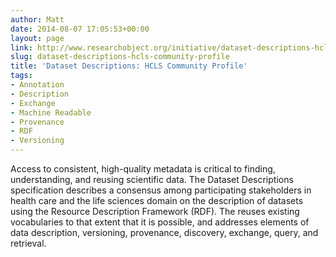 ```yaml
---
author: Matt
date: 2014-08-07 17:05:53+00:00
layout: page
link: http://www.researchobject.org/initiative/dataset-descriptions-hcls-community-profile/
slug: dataset-descriptions-hcls-community-profile
title: 'Dataset Descriptions: HCLS Community Profile'
tags:
- Annotation
- Description
- Exchange
- Machine Readable
- Provenance
- RDF
- Versioning
---
```

Access to consistent, high-quality metadata is critical to finding, understanding, and reusing scientific data.
The Dataset Descriptions specification describes a consensus among participating stakeholders in health care and the life sciences domain on the description of datasets using the Resource Description Framework (RDF). The reuses existing vocabularies to that extent that it is possible, and addresses elements of data description, versioning, provenance, discovery, exchange, query, and retrieval.
